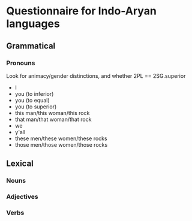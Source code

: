 # Questionnaire for Indo-Aryan languages

## Grammatical

### Pronouns

Look for animacy/gender distinctions, and whether 2PL == 2SG.superior

* I
* you (to inferior)
* you (to equal)
* you (to superior)
* this man/this woman/this rock
* that man/that woman/that rock
* we
* y'all
* these men/these women/these rocks
* those men/those women/those rocks

## Lexical

### Nouns

### Adjectives

### Verbs
